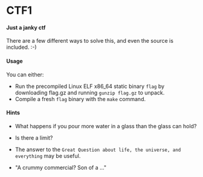 # CTF1

#### Just a janky ctf

There are a few different ways to solve this, and even the source is included. :-)

#### Usage

You can either:

- Run the precompiled Linux ELF x86_64 static binary `flag` by downloading flag.gz and running `gunzip flag.gz` to unpack.
- Compile a fresh `flag` binary with the `make` command.


#### Hints

- What happens if you pour more water in a glass than the glass can hold?

- Is there a limit?

- The answer to the `Great Question about life, the universe, and everything` may be useful.

- "A crummy commercial? Son of a ..."